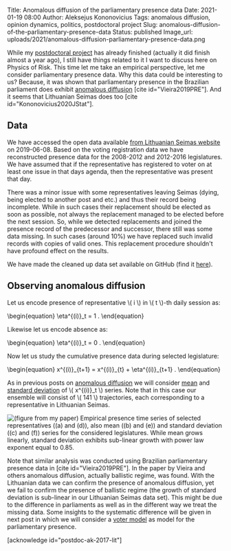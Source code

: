 Title: Anomalous diffusion of the parliamentary presence data
Date: 2021-01-19 08:00
Author: Aleksejus Kononovicius
Tags: anomalous diffusion, opinion dynamics, politics, postdoctoral project
Slug: anomalous-diffusion-of-the-parliamentary-presence-data
Status: published
Image_url: uploads/2021/anomalous-diffusion-parliamentary-presence-data.png

While my [postdoctoral project](/tag/postdoctoral-project/) has already finished
(actually it did finish almost a year ago), I still have things related to it
I want to discuss here on Physics of Risk. This time let me take an empirical
perspective, let me consider parliamentary presence data. Why this data could be
interesting to us? Because, it was shown that parliamentary presence in the
Brazilian parliament does exhibit [anomalous diffusion](/tag/anomalous-diffusion)
[cite id="Vieira2019PRE"]. And it seems that Lithuanian Seimas does too
[cite id="Kononovicius2020JStat"].<!--more-->

## Data

We have accessed the open data available
[from Lithuanian Seimas website](https://www.lrs.lt/sip/portal.show?p_r=35391&p_k=1)
on 2019-06-08. Based on the voting registration data we have reconstructed
presence data for the 2008-2012 and 2012-2016 legislatures. We have assumed
that if the representative has registered to voter on at least one issue in
that days agenda, then the representative was present that day.

There was a minor issue with some representatives leaving Seimas (dying, being
elected to another post and etc.) and thus their record being incomplete. While
in such cases their replacement should be elected as soon as possible, not
always the replacement managed to be elected before the next session. So, while
we detected replacements and joined the presence record of the predecessor
and successor, there still was some data missing. In such cases (around 10%) we
have replaced such invalid records with copies of valid ones. This replacement
procedure shouldn't have profound effect on the results.

We have made the cleaned up data set available on GitHub (find it
[here](https://github.com/akononovicius/lithuanian-parliamentary-presence-data)).

## Observing anomalous diffusion

Let us encode presence of representative \\\( i \\\) in \\\( t \\\)-th daily
session as:

\begin{equation}
\eta^{(i)}\_t = 1 .
\end{equation}

Likewise let us encode absence as:

\begin{equation}
\eta^{(i)}\_t = 0 .
\end{equation}

Now let us study the cumulative presence data during selected legislature: 

\begin{equation}
x^{(i)}\_{t+1} = x^{(i)}\_{t} + \eta^{(i)}\_{t+1} .
\end{equation}

As in previous posts on [anomalous diffusion](/tag/anomalous-diffusion) we will
consider [mean]({filename}/articles/2020/anomalous-diffusion.md) and
[standard deviation]({filename}/articles/2020/anomalous-diffusion-std.md) of
\\\( x^{(i)}\_t \\\) series. Note that in this case our ensemble will consist
of \\\( 141 \\\) trajectories, each corresponding to a representative in
Lithuanian Seimas.

![(figure from my paper) Empirical presence time series of selected
representatives ((a) and (d)), also mean ((b) and (e)) and standard deviation
((c) and (f)) series for the considered legislatures. While mean grows
linearly, standard deviation exhibits sub-linear growth with power law exponent
equal to 0.85.]({static}/uploads/2021/anomalous-diffusion-parliamentary-presence-data.png
"(figure from my paper) Empirical presence time series of selected
representatives ((a) and (d)), also mean ((b) and (e)) and standard deviation
((c) and (f)) series for the considered legislatures. While mean grows
linearly, standard deviation exhibits sub-linear growth with power law exponent
equal to 0.85.")

Note that similar analysis was conducted using Brazilian parliamentary
presence data in [cite id="Vieira2019PRE"]. In the paper by Vieira and others
anomalous diffusion, actually ballistic regime, was found. With the Lithuanian
data we can confirm the presence of anomalous diffusion, yet we fail to confirm
the presence of ballistic regime (the growth of standard deviation is sub-linear
in our Lithuanian Seimas data set). This might be due to the difference in
parliaments as well as in the different way we treat the missing data. Some
insights to the systematic difference will be given in next post in which we
will consider a [voter model](/tag/voter-model/) as model for the parliamentary
presence.

[acknowledge id="postdoc-ak-2017-lit"]
